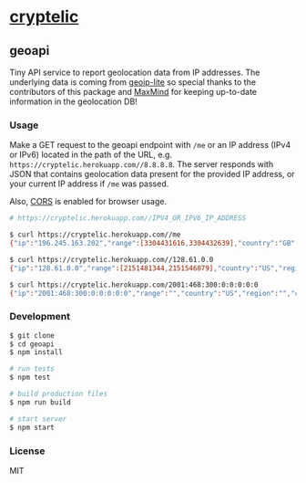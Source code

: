 # [cryptelic](https://cryptelic.herokuapp.com/)

## geoapi

Tiny API service to report geolocation data from IP addresses.
The underlying data is coming from [geoip-lite](https://www.npmjs.com/package/geoip-lite)
so special thanks to the contributors of this package and
[MaxMind](https://maxmind.com) for keeping up-to-date information
in the geolocation DB!

### Usage

Make a GET request to the geoapi endpoint with `/me` or an IP
address (IPv4 or IPv6) located in the path of the URL, e.g.
`https://cryptelic.herokuapp.com//8.8.8.8`. The server responds with JSON
that contains geolocation data present for the provided IP address,
or your current IP address if `/me` was passed.

Also, [CORS](https://developer.mozilla.org/en-US/docs/Web/HTTP/CORS)
is enabled for browser usage.

```sh
# https://cryptelic.herokuapp.com//IPV4_OR_IPV6_IP_ADDRESS

$ curl https://cryptelic.herokuapp.com//me
{"ip":"196.245.163.202","range":[3304431616,3304432639],"country":"GB","region":"ENG","eu":"1","timezone":"Europe/London","city":"London","ll":[51.5064,-0.02],"metro":0,"area":50}

$ curl https://cryptelic.herokuapp.com//128.61.0.0
{"ip":"128.61.0.0","range":[2151481344,2151546879],"country":"US","region":"GA","eu":"0","timezone":"America/New_York","city":"Atlanta","ll":[33.7746,-84.3973],"metro":524,"area":5}

$ curl https://cryptelic.herokuapp.com/2001:468:300:0:0:0:0:0
{"ip":"2001:468:300:0:0:0:0:0","range":"","country":"US","region":"","city":"","ll":[37.751,-97.822],"metro":0,"area":100,"eu":"0","timezone":"America/Chicago"}
```

### Development

```sh
$ git clone
$ cd geoapi
$ npm install

# run tests
$ npm test

# build production files
$ npm run build

# start server
$ npm start
```

### License

MIT